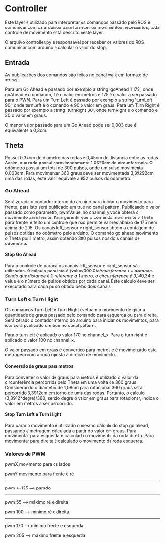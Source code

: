 # Controller

Este layer é utilizado para interpretar os comandos passado pelo ROS e comunicar com os arduinos para fornecer os movimentos necessários, toda controle de movimento está descrito neste layer.

O arquivo controller.py é responsavel por receber os valores do ROS comunicar com arduino e calcular o valor do stop.

## Entrada

As publicações dos comandos são feitas no canal walk em formato de string.

Para um Go Ahead é passado por exemplo a string 'goAhead 1 175', onde goAhead é o comando, 1 é o valor em metros e 175 é o valor a ser passado para o PWM.
Para um Turn Left é passado por exemplo a string 'turnLeft 90', onde turnLeft é o comando e 90 o valor em graus.
Para um Turn Right é passado por exemplo a string 'turnRight 30', onde turnRight é o comando e 30 o valor em graus.

O menor valor passado para um Go Ahead pode ser 0,003 que é equivalente a 0,3cm.

## Theta

Possui 0,34cm de diametro nas rodas e 0,45cm de distancia entre as rodas.
Assim, sua roda possui aproximadamente 1,0676cm de circunferencia.
O odômetro possui um total de 300 pulsos, onde um pulso movimenta 0,003cm.
Para movimentar 360 graus deve ser movimentada 3,39292cm uma das rodas, este valor equivale a 952 pulsos do odômetro.

### Go Ahead

Será zerado o contador interno do arduino para iniciar o movimento para frente, para isto será publicado um true no canal pattern.
Publicando o valor passado como parametro, pwmValue, no channel_y você obterá o movimento para frente.
Para garantir que o comando movimente o Theta para frente, é feito um controle que não permite valores abaixo de 175 nem acima de 205.
Os canais left_sensor e right_sensor obtém a contagem de pulsos obtidas no odômetro pelo arduino.
O comando go ahead movimento o Theta por 1 metro, assim obtendo 300 pulsos nos dois canais de odometria.

#### Stop Go Ahead

Para o controle de parada os canais left_sensor e right_sensor são utilizados.
O cálculo para isto é (value/300.0)*circumference >= distance.
Sendo que distance é 1, referente a 1 metro, a circumference é 3,14*0,34 e value é o número de pulsos obtidos por cada canal.
Este cálculo deve ser executado para cada pulso obtido pelos dois canais.

### Turn Left e Turn Hight

Os comandos Turn Left e Turn Hight evetuam o movimento de girar a quantidade de graus passado pelo comando para esquerda ou para direita.
Será zerado o contador interno do arduino para iniciar os movimentos, para isto será publicado um true no canal pattern.

Para o turn left é aplicado o valor 170 no channel_x.
Para o turn right é aplicado o valor 100 no channel_x.

O valor passado em graus é convertido para metros e é movimentado esta metragem com a roda oposta a direção de movimento.

#### Conversão de graus para metros

Para converter o valor de graus para metros é utilizado o valor da circunferência percorrida pelo Theta em uma volta de 360 graus.
Considerando o diametro de 1,08cm para rotacionar 360 graus será percorrido 3,3912cm em torno de uma das rodas.
Portanto, o calculo (3,3912\*degre)/360, sendo degre o valor em graus para rotacionar, indica o valor em metros a ser percorrido.

#### Stop Turn Left e Turn Hight

Para parar o movimento é utilizado o mesmo cálculo do stop go ahead, passando a metragem calculada a partir do valor em graus.
Para movimentar para esquerda é calculado o movimento da roda direita.
Para movimentar para direita é calculado o movimento da roda esquerda.

### Valores de PWM

pwmX movimento para os lados

pwmY movimento para frente e ré

---

pwm +-135 --> parado

---

pwm 55 --> máximo ré e direita

pwm 100 --> mínimo ré e direita

---

pwm 170 --> mínimo frente e esquerda

pwm 205 --> máximo frente e esquerda

